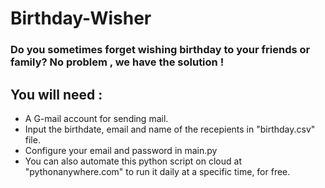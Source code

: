 # Birthday-Wisher
### Do you sometimes forget wishing birthday to your friends or family? No problem , we have the solution !

## You will need :
- A G-mail account for sending mail.
- Input the birthdate, email and name of the recepients in "birthday.csv" file.
- Configure your email and password in main.py
- You can also automate this python script on cloud at "pythonanywhere.com" to run it daily at a specific time, for free.

